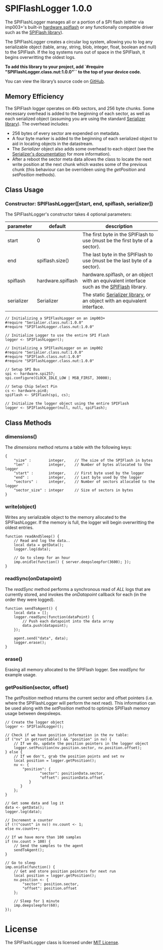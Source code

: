 # SPIFlashLogger 1.0.0

The SPIFlashLogger manages all or a portion of a SPI flash (either via imp003+'s built-in [hardware.spiflash](https://electricimp.com/docs/api/hardware/spiflash) or any functionally compatible driver such as the [SPIFlash library](https://github.com/electricimp/spiflash)).

The SPIFlashLogger creates a circular log system, allowing you to log any serializable object (table, array, string, blob, integer, float, boolean and null) to the SPIFlash. If the log systems runs out of space in the SPIFlash, it begins overwritting the oldest logs.

**To add this library to your project, add `#require "SPIFlashLogger.class.nut:1.0.0"`` to the top of your device code.**

You can view the library’s source code on [GitHub](https://github.com/electricimp/spiflashlogger/tree/v1.0.0).

## Memory Efficiency
The SPIFlash logger operates on 4Kb sectors, and 256 byte chunks. Some necessary overhead is added to the beginning of each sector, as well as each serialized object (assuming you are using the standard [Serializer library](http://github.com/electricimp/serializer)). The overhead includes:

- 256 bytes of every sector are expended on metadata.
- A four byte marker is added to the beginning of each serialized object to aid in locating objects in the datastream.
- The *Serializer* object also adds some overhead to each object (see the [Serializer's documentation](https://github.com/electricimp/serializer/tree/master/README.md) for more information).
- After a reboot the sector meta data allows the class to locate the next write position at the next chunk which wastes some of the previous chunk (this behaviour can be overrideen using the *getPosition* and *setPosition* methods).

## Class Usage

### Constructor: SPIFlashLogger([start, end, spiflash, serializer])

The SPIFlashLogger's constructor takes 4 optional parameters:

| parameter  | default           | description |
| ---------- | ----------------- | ----------- |
| start      | 0                 | The first byte in the SPIFlash to use (must be the first byte of a sector). |
| end        | spiflash.size()   | The last byte in the SPIFlash to use (must be the last byte of a sector). |
| spiflash   | hardware.spiflash | hardware.spiflash, or an object with an equivalent interface such as the [SPIFlash](https://github.com/electricimp/spiflash) library. |
| serializer | Serializer        | The static [Serializer library](https://github.com/electricimp/serializer), or an object with an equivalent interface. |

```squirrel
// Initializing a SPIFlashLogger on an imp003+
#require "Serialier.class.nut:1.0.0"
#require "SPIFlashLogger.class.nut:1.0.0"

// Initialize Logger to use the entire SPI Flash
logger <- SPIFlashLogger();
```

```squirrel
// Initializing a SPIFlashLogger on an imp002
#require "Serialier.class.nut:1.0.0"
#require "SPIFlash.class.nut:1.0.0"
#require "SPIFlashLogger.class.nut:1.0.0"

// Setup SPI Bus
spi <- hardware.spi257;
spi.configure(CLOCK_IDLE_LOW | MSB_FIRST, 30000);

// Setup Chip Select Pin
cs <- hardware.pin8;
spiFlash <- SPIFlash(spi, cs);

// Initialize the logger object using the entire SPIFlash
logger <- SPIFlashLogger(null, null, spiFlash);
```

## Class Methods

### dimensions()
The *dimensions* method returns a table with the following keys:

```squirrel
{
    "size" :        integer,    // The size of the SPIFlash in bytes
    "len" :         integer,    // Number of bytes allocated to the logger
    "start" :       integer,    // First byte used by the logger
    "end" :         integer,    // Last byte used by the logger
    "sectors" :     integer,    // Number of sectors allocated to the logger
    "sector_size" : integer     // Size of sectors in bytes
}
```

### write(object)

Writes any serializable object to the memory allocated to the SPIFlashLogger. If the memory is full, the logger will begin overwritting the oldest entries.

```squirrel
function readAndSleep() {
    // Read and log the data..
    local data = getData();
    logger.log(data);

    // Go to sleep for an hour
    imp.onidle(function() { server.deepsleepfor(3600); });
}
```

### readSync(onDatapoint)

The *readSync* method performs a synchronous read of *ALL* logs that are currently stored, and invokes the *onDatapoint* callback for each (in the order they were logged).

```squirrel
function sendToAgent() {
    local data = [];
    logger.readSync(function(dataPoint) {
        // Push each datapoint into the data array
        data.push(datapoint);
    });

    agent.send("data", data);
    logger.erase();
}
```

### erase()

Erasing all memory allocated to the SPIFlash logger. See *readSync* for example usage.

### getPosition(sector, offset)

The *getPosition* method returns the current sector and offset pointers (i.e. where the SPIFlashLogger will perform the next read). This information can be used along with the *setPosition* method to optimize SPIFlash memory usage between deepsleeps.

```squirrel
// Create the logger object
logger <- SPIFlashLogger();

// Check if we have position information in the nv table:
if ("nv" in getroottable() && "position" in nv) {
    // If we do, update the position pointers in the logger object
    logger.setPosition(nv.position.sector, nv.position.offset);
} else {
    // If we don't, grab the position points and set nv
    local position = logger.getPosition();
    nv <- {
        "position": {
                "sector": positionData.sector,
                "offset": positionData.offset
           }
       }
    };
}

// Get some data and log it
data <- getData();
logger.log(data);

// Increment a counter
if (!("count" in nv)) nv.count <- 1;
else nv.count++;

// If we have more than 100 samples
if (nv.count > 100) {
    // Send the samples to the agent
    sendToAgent();
}

// Go to sleep
imp.onidle(function() {
    // Get and store position pointers for next run
    local position = logger.getPosition();
    nv.position <- {
        "sector": position.sector,
        "offset": position.offset
    };

    // Sleep for 1 minute
    imp.deepsleepfor(60);
});
```

# License

The SPIFlashLogger class is licensed under [MIT License](https://github.com/electricimp/spiflashlogger/tree/master/LICENSE).
